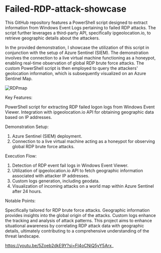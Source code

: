# Failed-RDP-attack-showcase
 This GitHub repository features a PowerShell script designed to extract information from Windows Event Logs pertaining to failed RDP attacks. The script further leverages a third-party API, specifically ipgeolocation.io, to retrieve geographic details about the attackers.


In the provided demonstration, I showcase the utilization of this script in conjunction with the setup of Azure Sentinel (SIEM). The demonstration involves the connection to a live virtual machine functioning as a honeypot, enabling real-time observation of global RDP brute force attacks. The custom PowerShell script is then employed to query the attackers' geolocation information, which is subsequently visualized on an Azure Sentinel Map.


![RDPmap](https://github.com/hdonelow/Failed-RDP-attack-showcase/assets/43560793/024a9130-1c20-4f2e-ad18-4cbbf729796d)



Key Features:

PowerShell script for extracting RDP failed logon logs from Windows Event Viewer.
Integration with ipgeolocation.io API for obtaining geographic data based on IP addresses.

Demonstration Setup:

1. Azure Sentinel (SIEM) deployment.
2. Connection to a live virtual machine acting as a honeypot for observing global RDP brute force attacks.

Execution Flow:

1. Detection of RDP event fail logs in Windows Event Viewer.
2. Utilization of ipgeolocation.io API to fetch geographic information associated with attacker IP addresses.
3. Custom logs generation, including geodata.
4. Visualization of incoming attacks on a world map within Azure Sentinel after 24 hours.

Notable Points:

Specifically tailored for RDP brute force attacks.
Geographic information provides insights into the global origin of the attacks.
Custom logs enhance the tracking and analysis of attack patterns.
This project aims to enhance situational awareness by correlating RDP attack data with geographic details, ultimately contributing to a comprehensive understanding of the threat landscape.

https://youtu.be/5Zoeb2dkE9Y?si=FI4oCNiQ5yY5Arx_ 
